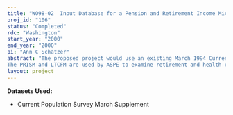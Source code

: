 ```yaml
---
title: "WO98-02  Input Database for a Pension and Retirement Income Microsimulation Model"
proj_id: "106"
status: "Completed"
rdc: "Washington"
start_year: "2000"
end_year: "2000"
pi: "Ann C Schatzer"
abstract: "The proposed project would use an existing March 1994 Current Population Survey (CPS) and Social Security Administration (SSA) earnings histories match in combination with the March 1993 supplement and the April 1993 Employee Benefits Supplement, as the input data to a microsimulation model that projects family, work, retirement income, and long-term care use histories through 2050. The two related models, sponsored by the Office of Aging, Disability and Long Term Care Policy, Office of the Assistant Secretary for Planning and Evaluation (ASPE), Department of Health and Human Services and maintained by The Lewin Group, are entitled the Pension and Retirement Income Simulation Model (PRISM) and the Long-Term Care Financing Model (LTCFM). This data set would replace the existing input dataset which is based on the last available public-use CPS and SSA earnings histories match of the March 1978 CPS. We propose to run the first stage of the model described below at Census facilities. We propose to be allowed to remove the output of the PRISM from the Census facilities because it will contain no original information that was not available from the public use files. Specifically, the earnings histories that will be used to project future social security income would not be retained in the output database. This output data could then be tabulated and also would be used as input data to the LTCFM.
The PRISM and LTCFM are used by ASPE to examine retirement and health care policy issues under consideration by the Congress and the White House. PRISM is a dynamic microsimulation model designed to simulate the retirement income of the elderly (age 65 and older) population. It ages the input database annually from 1979 through 2040, aligning aggregate outcomes to the projections of the Social Security Trustees report. Users of PRISM can simulate changes in laws and regulations related to pensions and social security, as well as modify economic and demographic assumptions. The Long-Term Care Financing Model (LTCFM) simulates nursing home and home care use and expenditures for individuals ages 65 and older to the year 2030. It permits analyses of alternative assumptions about the nature of the elderly population in the future (e.g., declining disability rates) and policy scenarios (e.g., tax incentives for long-term care insurance or changes to Medicaid eligibility)."
layout: project
---
```


**Datasets Used:**

  - Current Population Survey March Supplement 

